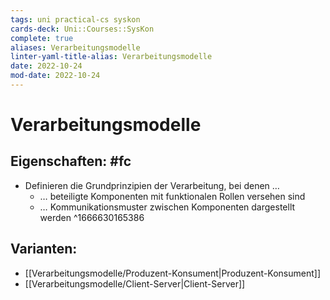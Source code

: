 ```yaml
---
tags: uni practical-cs syskon
cards-deck: Uni::Courses::SysKon
complete: true
aliases: Verarbeitungsmodelle
linter-yaml-title-alias: Verarbeitungsmodelle
date: 2022-10-24
mod-date: 2022-10-24
---
```


# Verarbeitungsmodelle

## Eigenschaften: #fc
- Definieren die Grundprinzipien der Verarbeitung, bei denen …
	- … beteiligte Komponenten mit funktionalen Rollen versehen sind
	- … Kommunikationsmuster zwischen Komponenten dargestellt werden
^1666630165386

## Varianten:
- [[Verarbeitungsmodelle/Produzent-Konsument|Produzent-Konsument]]
- [[Verarbeitungsmodelle/Client-Server|Client-Server]]
